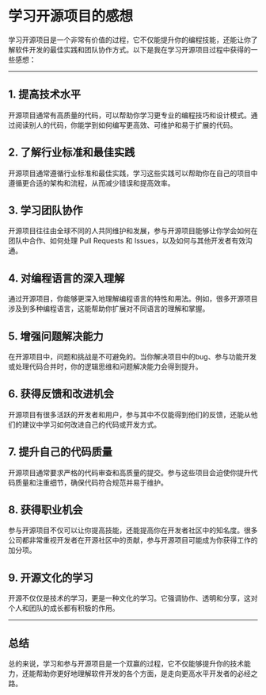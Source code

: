 

# 学习开源项目的感想

学习开源项目是一个非常有价值的过程，它不仅能提升你的编程技能，还能让你了解软件开发的最佳实践和团队协作方式。以下是我在学习开源项目过程中获得的一些感想：

---

## 1. 提高技术水平
开源项目通常有高质量的代码，可以帮助你学习更专业的编程技巧和设计模式。通过阅读别人的代码，你能学到如何编写更高效、可维护和易于扩展的代码。

## 2. 了解行业标准和最佳实践
开源项目通常遵循行业标准和最佳实践，学习这些实践可以帮助你在自己的项目中遵循更合适的架构和流程，从而减少错误和提高效率。

## 3. 学习团队协作
开源项目往往由全球不同的人共同维护和发展，参与开源项目能够让你学会如何在团队中合作、如何处理 Pull Requests 和 Issues，以及如何与其他开发者有效沟通。

## 4. 对编程语言的深入理解
通过开源项目，你能够更深入地理解编程语言的特性和用法。例如，很多开源项目涉及到多种编程语言，这能帮助你扩展对不同语言的理解和掌握。

## 5. 增强问题解决能力
在开源项目中，问题和挑战是不可避免的。当你解决项目中的bug、参与功能开发或处理代码合并时，你的逻辑思维和问题解决能力会得到提升。

## 6. 获得反馈和改进机会
开源项目有很多活跃的开发者和用户，参与其中不仅能得到他们的反馈，还能从他们的建议中学习如何改进自己的代码或开发方式。

## 7. 提升自己的代码质量
开源项目通常要求严格的代码审查和高质量的提交。参与这些项目会迫使你提升代码质量和注重细节，确保代码符合规范并易于维护。

## 8. 获得职业机会
参与开源项目不仅可以让你提高技能，还能提高你在开发者社区中的知名度。很多公司都非常重视开发者在开源社区中的贡献，参与开源项目可能成为你获得工作的加分项。

## 9. 开源文化的学习
开源不仅仅是技术的学习，更是一种文化的学习。它强调协作、透明和分享，这对个人和团队的成长都有积极的作用。

---

## 总结
总的来说，学习和参与开源项目是一个双赢的过程，它不仅能够提升你的技术能力，还能帮助你更好地理解软件开发的各个方面，是走向更高水平开发者的必经之路。

